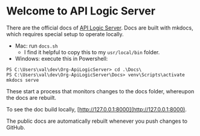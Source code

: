 # Welcome to API Logic Server

There are the official docs of [API Logic Server](https://apilogicserver.github.io/Docs/).  Docs are built with mkdocs, which requires special setup to operate locally.

* Mac: run `docs.sh`
    * I find it helpful to copy this to my `usr/local/bin` folder.
* Windows: execute this in Powershell:

```
PS C:\Users\val\dev\Org-ApiLogicServer> cd .\Docs\
PS C:\Users\val\dev\Org-ApiLogicServer\Docs> venv\Scripts\activate
mkdocs serve
```

These start a process that monitors changes to the docs folder, whereupon the docs are rebuilt.

To see the doc build locally, [http://127.0.0.1:8000](http://127.0.0.1:8000).

The public docs are automatically rebuilt whenever you push changes to GitHub.
